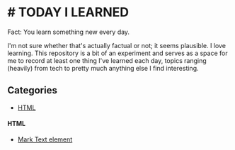 # # TODAY I LEARNED

Fact: You learn something new every day.

I'm not sure whether that's actually factual or not; it seems plausible. I love learning. This repository is a bit of an experiment and serves as a space for me to record at least one thing I've learned each day, topics ranging (heavily) from tech to pretty much anything else I find interesting.


## Categories

* [HTML](#html)

#### HTML

- [Mark Text element](html/mark-text-element.md)
